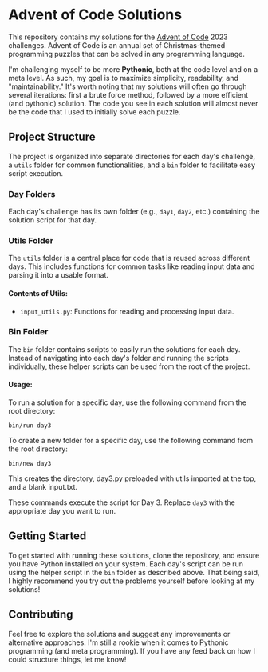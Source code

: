 # Advent of Code Solutions

This repository contains my solutions for the [Advent of Code](https://adventofcode.com/) 2023 challenges. Advent of Code is an annual set of Christmas-themed programming puzzles that can be solved in any programming language.

I'm challenging myself to be more **Pythonic**, both at the code level and on a meta level. As such, my goal is to maximize simplicity, readability, and "maintainability." It's worth noting that my solutions will often go through several iterations: first a brute force method, followed by a more efficient (and pythonic) solution. The code you see in each solution will almost never be the code that I used to initially solve each puzzle. 

## Project Structure

The project is organized into separate directories for each day's challenge, a `utils` folder for common functionalities, and a `bin` folder to facilitate easy script execution.

### Day Folders

Each day's challenge has its own folder (e.g., `day1`, `day2`, etc.) containing the solution script for that day.

### Utils Folder

The `utils` folder is a central place for code that is reused across different days. This includes functions for common tasks like reading input data and parsing it into a usable format.

#### Contents of Utils:

- `input_utils.py`: Functions for reading and processing input data.

### Bin Folder

The `bin` folder contains scripts to easily run the solutions for each day. Instead of navigating into each day's folder and running the scripts individually, these helper scripts can be used from the root of the project.

#### Usage:

To run a solution for a specific day, use the following command from the root directory:

```
bin/run day3
```

To create a new folder for a specific day, use the following command from the root directory:
```
bin/new day3
```
This creates the directory, day3.py preloaded with utils imported at the top, and a blank input.txt. 

These commands execute the script for Day 3. Replace `day3` with the appropriate day you want to run.

## Getting Started

To get started with running these solutions, clone the repository, and ensure you have Python installed on your system. Each day's script can be run using the helper script in the `bin` folder as described above. That being said, I highly recommend you try out the problems yourself before looking at my solutions! 

## Contributing

Feel free to explore the solutions and suggest any improvements or alternative approaches. I'm still a rookie when it comes to Pythonic programming (and meta programming). If you have any feed back on how I could structure things, let me know!
